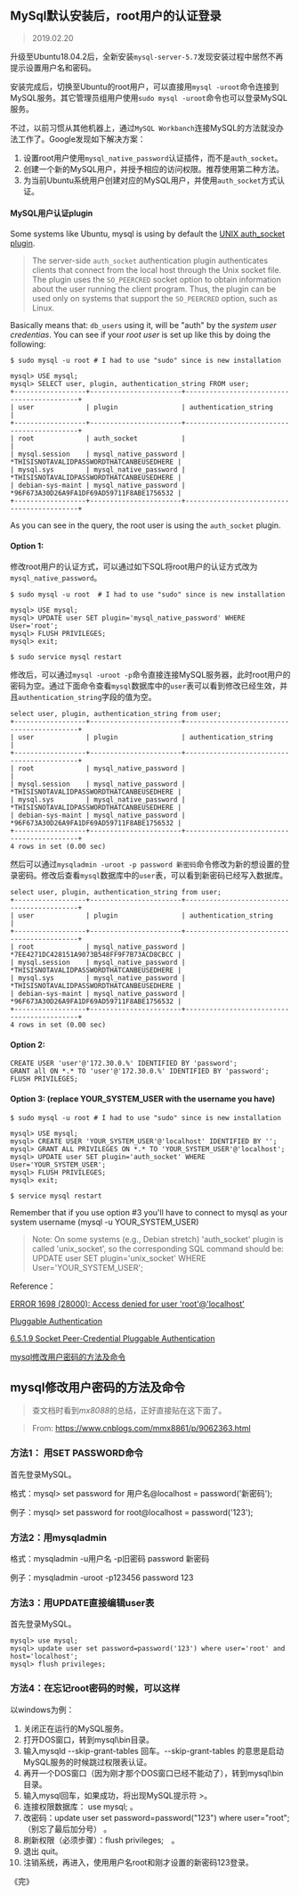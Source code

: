 ## MySql默认安装后，root用户的认证登录

> 2019.02.20

升级至Ubuntu18.04.2后，全新安装`mysql-server-5.7`发现安装过程中居然不再提示设置用户名和密码。

安装完成后，切换至Ubuntu的root用户，可以直接用`mysql -uroot`命令连接到MySQL服务。其它管理员组用户使用`sudo mysql -uroot`命令也可以登录MySQL服务。

不过，以前习惯从其他机器上，通过`MySQL Workbanch`连接MySQL的方法就没办法工作了。Google发现如下解决方案：

1. 设置root用户使用`mysql_native_password`认证插件，而不是`auth_socket`。
2. 创建一个新的MySQL用户，并授予相应的访问权限。推荐使用第二种方法。
3. 为当前Ubuntu系统用户创建对应的MySQL用户，并使用`auth_socket`方式认证。

#### MySQL用户认证plugin 

Some systems like Ubuntu, mysql is using by default the [UNIX auth_socket plugin](https://dev.mysql.com/doc/refman/8.0/en/pluggable-authentication.html#pluggable-authentication-available-plugins).

> The server-side `auth_socket` authentication plugin authenticates clients that connect from the local host through the Unix socket file. The plugin uses the `SO_PEERCRED` socket option to obtain information about the user running the client program. Thus, the plugin can be used only on systems that support the `SO_PEERCRED` option, such as Linux.

Basically means that: `db_users` using it, will be "auth" by the *system user credentias*. You can see if your *root user* is set up like this by doing the following:

```
$ sudo mysql -u root # I had to use "sudo" since is new installation

mysql> USE mysql;
mysql> SELECT user, plugin, authentication_string FROM user;
+------------------+-----------------------+-------------------------------------------+
| user             | plugin                | authentication_string                     |
+------------------+-----------------------+-------------------------------------------+
| root             | auth_socket           |                                           |
| mysql.session    | mysql_native_password | *THISISNOTAVALIDPASSWORDTHATCANBEUSEDHERE |
| mysql.sys        | mysql_native_password | *THISISNOTAVALIDPASSWORDTHATCANBEUSEDHERE |
| debian-sys-maint | mysql_native_password | *96F673A30D26A9FA1DF69AD59711F8ABE1756532 |
+------------------+-----------------------+-------------------------------------------+
```

As you can see in the query, the root user is using the `auth_socket` plugin.

#### Option 1:

修改root用户的认证方式，可以通过如下SQL将root用户的认证方式改为`mysql_native_password`。

```
$ sudo mysql -u root  # I had to use "sudo" since is new installation

mysql> USE mysql;
mysql> UPDATE user SET plugin='mysql_native_password' WHERE User='root';
mysql> FLUSH PRIVILEGES;
mysql> exit;

$ sudo service mysql restart
```

修改后，可以通过`mysql -uroot -p`命令直接连接MySQL服务器，此时root用户的密码为空。通过下面命令查看`mysql`数据库中的`user`表可以看到修改已经生效，并且`authentication_string`字段的值为空。

```
select user, plugin, authentication_string from user;
+------------------+-----------------------+-------------------------------------------+
| user             | plugin                | authentication_string                     |
+------------------+-----------------------+-------------------------------------------+
| root             | mysql_native_password |                                           |
| mysql.session    | mysql_native_password | *THISISNOTAVALIDPASSWORDTHATCANBEUSEDHERE |
| mysql.sys        | mysql_native_password | *THISISNOTAVALIDPASSWORDTHATCANBEUSEDHERE |
| debian-sys-maint | mysql_native_password | *96F673A30D26A9FA1DF69AD59711F8ABE1756532 |
+------------------+-----------------------+-------------------------------------------+
4 rows in set (0.00 sec)
```

然后可以通过`mysqladmin -uroot -p password 新密码`命令修改为新的想设置的登录密码。修改后查看`mysql`数据库中的`user`表，可以看到新密码已经写入数据库。

```
select user, plugin, authentication_string from user;
+------------------+-----------------------+-------------------------------------------+
| user             | plugin                | authentication_string                     |
+------------------+-----------------------+-------------------------------------------+
| root             | mysql_native_password | *7EE4271DC428151A9073B548FF9F7B73ACD8CBCC |
| mysql.session    | mysql_native_password | *THISISNOTAVALIDPASSWORDTHATCANBEUSEDHERE |
| mysql.sys        | mysql_native_password | *THISISNOTAVALIDPASSWORDTHATCANBEUSEDHERE |
| debian-sys-maint | mysql_native_password | *96F673A30D26A9FA1DF69AD59711F8ABE1756532 |
+------------------+-----------------------+-------------------------------------------+
4 rows in set (0.00 sec)
```

#### Option 2: 

```
CREATE USER 'user'@'172.30.0.%' IDENTIFIED BY 'password';
GRANT all ON *.* TO 'user'@'172.30.0.%' IDENTIFIED BY 'password';
FLUSH PRIVILEGES; 
```

#### Option 3: (replace YOUR_SYSTEM_USER with the username you have)

```
$ sudo mysql -u root # I had to use "sudo" since is new installation

mysql> USE mysql;
mysql> CREATE USER 'YOUR_SYSTEM_USER'@'localhost' IDENTIFIED BY '';
mysql> GRANT ALL PRIVILEGES ON *.* TO 'YOUR_SYSTEM_USER'@'localhost';
mysql> UPDATE user SET plugin='auth_socket' WHERE User='YOUR_SYSTEM_USER';
mysql> FLUSH PRIVILEGES;
mysql> exit;

$ service mysql restart
```

Remember that if you use option #3 you'll have to connect to mysql as your system username (mysql -u YOUR_SYSTEM_USER)

> Note: On some systems (e.g., Debian stretch) 'auth_socket' plugin is called 'unix_socket', so the corresponding SQL command should be: UPDATE user SET plugin='unix_socket' WHERE User='YOUR_SYSTEM_USER';



Reference：

[ERROR 1698 (28000): Access denied for user 'root'@'localhost'](https://stackoverflow.com/questions/39281594/error-1698-28000-access-denied-for-user-rootlocalhost)

[Pluggable Authentication](https://dev.mysql.com/doc/refman/8.0/en/pluggable-authentication.html#pluggable-authentication-available-plugins)

[6.5.1.9 Socket Peer-Credential Pluggable Authentication](https://dev.mysql.com/doc/refman/8.0/en/socket-pluggable-authentication.html)

[mysql修改用户密码的方法及命令](https://www.cnblogs.com/mmx8861/p/9062363.html)


## mysql修改用户密码的方法及命令

> 查文档时看到*mx8088*的总结，正好直接贴在这下面了。

> From: https://www.cnblogs.com/mmx8861/p/9062363.html

### 方法1： 用SET PASSWORD命令 

首先登录MySQL。 

格式：mysql> set password for 用户名@localhost = password('新密码'); 

例子：mysql> set password for root@localhost = password('123'); 

### 方法2：用mysqladmin 

格式：mysqladmin -u用户名 -p旧密码 password 新密码 

例子：mysqladmin -uroot -p123456 password 123 

### 方法3：用UPDATE直接编辑user表 

首先登录MySQL。 

```
mysql> use mysql; 
mysql> update user set password=password('123') where user='root' and host='localhost'; 
mysql> flush privileges; 
```

### 方法4：在忘记root密码的时候，可以这样 

以windows为例： 

1. 关闭正在运行的MySQL服务。 
2. 打开DOS窗口，转到mysql\bin目录。 
3. 输入mysqld --skip-grant-tables 回车。--skip-grant-tables 的意思是启动MySQL服务的时候跳过权限表认证。 
4. 再开一个DOS窗口（因为刚才那个DOS窗口已经不能动了），转到mysql\bin目录。 
5. 输入mysql回车，如果成功，将出现MySQL提示符 >。 
6. 连接权限数据库： use mysql; 。 
6. 改密码：update user set password=password("123") where user="root";（别忘了最后加分号） 。 
7. 刷新权限（必须步骤）：flush privileges;　。 
8. 退出 quit。 
9. 注销系统，再进入，使用用户名root和刚才设置的新密码123登录。

《完》